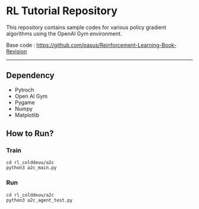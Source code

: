 # RL Tutorial Repository

This repository contains sample codes for various policy gradient algorithms using the OpenAI Gym environment.

Base code : https://github.com/pasus/Reinforcement-Learning-Book-Revision

---

## Dependency
- Pytroch
- Open AI Gym
- Pygame
- Numpy
- Matplotlib

## How to Run?
### Train
```
cd rl_colddeuu/a2c
python3 a2c_main.py
```

### Run
```
cd rl_colddeuu/a2c
python3 a2c_agent_test.py
```

